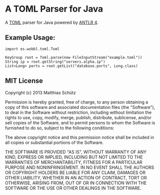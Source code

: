 # A TOML Parser for Java
A [TOML](https://github.com/mojombo/toml) parser for Java powered by [ANTLR 4](http://antlr.org).

## Example Usage:

	import es.wobbl.toml.Toml
	
	KeyGroup root = Toml.parse(new FileInputStream("example.toml"))
	String ip = root.getString("servers.alpha.ip")
	List<Long> ports = root.getList("database.ports", Long.class)
	
## MIT License

Copyright (c) 2013 Matthias Schütz

Permission is hereby granted, free of charge, to any person obtaining a copy of this software and associated documentation files (the "Software"), to deal in the Software without restriction, including without limitation the rights to use, copy, modify, merge, publish, distribute, sublicense, and/or sell copies of the Software, and to permit persons to whom the Software is furnished to do so, subject to the following conditions:

The above copyright notice and this permission notice shall be included in all copies or substantial portions of the Software.

THE SOFTWARE IS PROVIDED "AS IS", WITHOUT WARRANTY OF ANY KIND, EXPRESS OR IMPLIED, INCLUDING BUT NOT LIMITED TO THE WARRANTIES OF MERCHANTABILITY, FITNESS FOR A PARTICULAR PURPOSE AND NONINFRINGEMENT. IN NO EVENT SHALL THE AUTHORS OR COPYRIGHT HOLDERS BE LIABLE FOR ANY CLAIM, DAMAGES OR OTHER LIABILITY, WHETHER IN AN ACTION OF CONTRACT, TORT OR OTHERWISE, ARISING FROM, OUT OF OR IN CONNECTION WITH THE SOFTWARE OR THE USE OR OTHER DEALINGS IN THE SOFTWARE.

